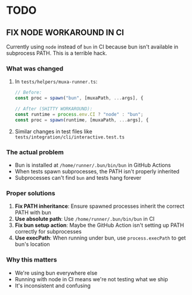 # TODO

## FIX NODE WORKAROUND IN CI

Currently using `node` instead of `bun` in CI because bun isn't available in subprocess PATH. This is a terrible hack.

### What was changed

1. In `tests/helpers/muxa-runner.ts`:

   ```typescript
   // Before:
   const proc = spawn("bun", [muxaPath, ...args], {

   // After (SHITTY WORKAROUND):
   const runtime = process.env.CI ? "node" : "bun";
   const proc = spawn(runtime, [muxaPath, ...args], {
   ```

2. Similar changes in test files like `tests/integration/cli/interactive.test.ts`

### The actual problem

- Bun is installed at `/home/runner/.bun/bin/bun` in GitHub Actions
- When tests spawn subprocesses, the PATH isn't properly inherited
- Subprocesses can't find `bun` and tests hang forever

### Proper solutions

1. **Fix PATH inheritance**: Ensure spawned processes inherit the correct PATH with bun
2. **Use absolute path**: Use `/home/runner/.bun/bin/bun` in CI
3. **Fix bun setup action**: Maybe the GitHub Action isn't setting up PATH correctly for subprocesses
4. **Use execPath**: When running under bun, use `process.execPath` to get bun's location

### Why this matters

- We're using bun everywhere else
- Running with node in CI means we're not testing what we ship
- It's inconsistent and confusing
